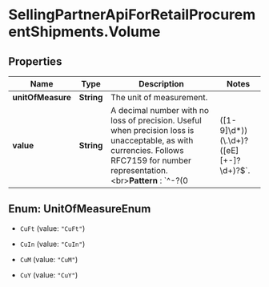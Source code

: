# SellingPartnerApiForRetailProcurementShipments.Volume

## Properties

Name | Type | Description | Notes
------------ | ------------- | ------------- | -------------
**unitOfMeasure** | **String** | The unit of measurement. | 
**value** | **String** | A decimal number with no loss of precision. Useful when precision loss is unacceptable, as with currencies. Follows RFC7159 for number representation. &lt;br&gt;**Pattern** : &#x60;^-?(0|([1-9]\\d*))(\\.\\d+)?([eE][+-]?\\d+)?$&#x60;. | 



## Enum: UnitOfMeasureEnum


* `CuFt` (value: `"CuFt"`)

* `CuIn` (value: `"CuIn"`)

* `CuM` (value: `"CuM"`)

* `CuY` (value: `"CuY"`)




